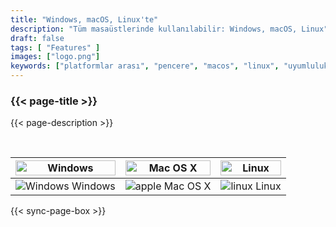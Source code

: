 ```yaml
---
title: "Windows, macOS, Linux'te"
description: "Tüm masaüstlerinde kullanılabilir: Windows, macOS, Linux"
draft: false
tags: [ "Features" ]
images: ["logo.png"]
keywords: ["platformlar arası", "pencere", "macos", "linux", "uyumluluk"]
---
```

<!-- header-end -->

### {{< page-title >}} 
{{< page-description >}} 

<br>

| <img src="/cross-platform/tx-win.png" alt="Windows" style="width: 100%;" /> | <img src="/cross-platform/tx-mac.png" alt="Mac OS X" style="width: 100%;" /> | <img src="/cross-platform/tx-linux.png" alt="Linux" style="width: 100%;" /> |
|------------------------------------------------------------------------------|------------------------------------------------------------------------------|----------------------------------------------------------------------------|
| <img src="/images/windows-icon.svg" alt="Windows"   />  Windows             |  <img src="/images/apple-icon.svg" alt="apple"   /> Mac OS X         | <img src="/images/linux-icon.svg" alt="linux"   />  Linux   |

 

 {{< sync-page-box >}}